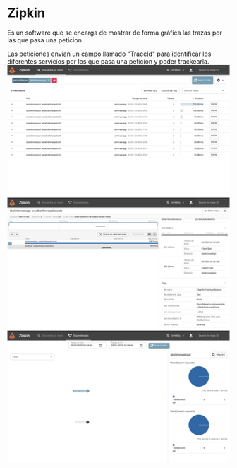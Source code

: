 # Zipkin
Es un software que se encarga de mostrar de forma gráfica las trazas por las que pasa una peticion.

Las peticiones envian un campo llamado "TraceId" para identificar los diferentes servicios por los que pasa una petición y poder trackearla.
![alt](./img/ZipkinListaRequest.png)
![alt](./img/ZipkinTransaccion.png)
![alt](./img/ZipkinDependencias.png)